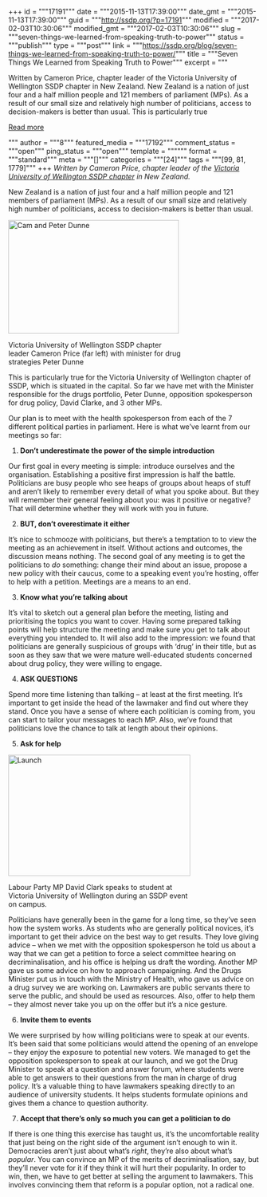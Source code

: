 +++
id = """17191"""
date = """2015-11-13T17:39:00"""
date_gmt = """2015-11-13T17:39:00"""
guid = """http://ssdp.org/?p=17191"""
modified = """2017-02-03T10:30:06"""
modified_gmt = """2017-02-03T10:30:06"""
slug = """seven-things-we-learned-from-speaking-truth-to-power"""
status = """publish"""
type = """post"""
link = """https://ssdp.org/blog/seven-things-we-learned-from-speaking-truth-to-power/"""
title = """Seven Things We Learned from Speaking Truth to Power"""
excerpt = """<p>Written by Cameron Price, chapter leader of the Victoria University of Wellington SSDP chapter in New Zealand. New Zealand is a nation of just four and a half million people and 121 members of parliament (MPs). As a result of our small size and relatively high number of politicians, access to decision-makers is better than usual. This is particularly true</p>
<div class="h10"></div>
<p><a class="more-link2 flat" href="https://ssdp.org/blog/seven-things-we-learned-from-speaking-truth-to-power/">Read more</a></p>
"""
author = """8"""
featured_media = """17192"""
comment_status = """open"""
ping_status = """open"""
template = """"""
format = """standard"""
meta = """[]"""
categories = """[24]"""
tags = """[99, 81, 1779]"""
+++
<span style="font-weight: 400;"><em>Written by Cameron Price, chapter leader of the <a href="http://ssdp.org/chapters/international/new-zealand/victoria-university-of-wellington/" target="_blank">Victoria University of Wellington SSDP chapter</a> in New Zealand.</em></span>

New Zealand is a nation of just four and a half million people and 121 members of parliament (MPs). As a result of our small size and relatively high number of politicians, access to decision-makers is better than usual.

<div id="attachment_17192" style="width: 352px" class="wp-caption alignright"><img class="wp-image-17192" src="http://ssdp.org/assets/Cam-and-Peter-Dunne-300x200.jpg" alt="Cam and Peter Dunne" width="342" height="228" /><p class="wp-caption-text">Victoria University of Wellington SSDP chapter leader Cameron Price (far left) with minister for drug strategies Peter Dunne</p></div>

<span style="font-weight: 400;">This is particularly true for the Victoria University of Wellington chapter of SSDP, which is situated in the capital. So far we have met with the Minister responsible for the drugs portfolio, Peter Dunne, opposition spokesperson for drug policy, David Clarke, and 3 other MPs. </span>

<span style="font-weight: 400;">Our plan is to meet with the health spokesperson from each of the 7 different political parties in parliament. Here is what we’ve learnt from our meetings so far:</span>
<ol>
	<li><strong> Don’t underestimate the power of the simple introduction</strong></li>
</ol>
<span style="font-weight: 400;">Our first goal in every meeting is simple: introduce ourselves and the organisation. Establishing a positive first impression is half the battle. Politicians are busy people who see heaps of groups about heaps of stuff and aren’t likely to remember every detail of what you spoke about. But they will remember their general feeling about you: was it positive or negative? That will determine whether they will work with you in future.</span>
<ol start="2">
	<li><strong> BUT, don’t overestimate it either
</strong></li>
</ol>
<span style="font-weight: 400;">It’s nice to schmooze with politicians, but there’s a temptation to to view the meeting as an achievement in itself. Without actions and outcomes, the discussion means nothing. The second goal of any meeting is to get the politicians to </span><i><span style="font-weight: 400;">do</span></i><span style="font-weight: 400;"> something: change their mind about an issue, propose a new policy with their caucus, come to a speaking event you’re hosting, offer to help with a petition. Meetings are a means to an end.</span>
<ol start="3">
	<li><strong>Know what you’re talking about</strong></li>
</ol>
<span style="font-weight: 400;">It’s vital to sketch out a general plan before the meeting, listing and prioritising the topics you want to cover. Having some prepared talking points will help structure the meeting and make sure you get to talk about everything you intended to. It will also add to the impression: we found that politicians are generally suspicious of groups with ‘drug’ in their title, but as soon as they saw that we were mature well-educated students concerned about drug policy, they were willing to engage.</span>
<ol start="4">
	<li><strong> ASK QUESTIONS</strong></li>
</ol>
<span style="font-weight: 400;">Spend more time listening than talking &#8211; at least at the first meeting. It’s important to get inside the head of the lawmaker and find out where they stand. Once you have a sense of where each politician is coming from, you can start to tailor your messages to each MP. Also, we’ve found that politicians love the chance to talk at length about their opinions.</span>
<ol start="5">
	<li><strong> Ask for help</strong></li>
</ol>
<div id="attachment_17193" style="width: 375px" class="wp-caption alignright"><img class="wp-image-17193" src="http://ssdp.org/assets/Launch-300x200.jpg" alt="Launch" width="365" height="243" /><p class="wp-caption-text">Labour Party MP David Clark speaks to student at Victoria University of Wellington during an SSDP event on campus.</p></div>

<span style="font-weight: 400;">Politicians have generally been in the game for a long time, so they’ve seen how the system works. As students who are generally political novices, it’s important to get their advice on the best way to get results. They love giving advice &#8211; when we met with the opposition spokesperson he told us about a way that we can get a petition to force a select committee hearing on decriminalisation, and his office is helping us draft the wording. Another MP gave us some advice on how to approach campaigning. And the Drugs Minister put us in touch with the Ministry of Health, who gave us advice on a drug survey we are working on. Lawmakers are public servants there to serve the public, and should be used as resources. Also, offer to help them &#8211; they almost never take you up on the offer but it’s a nice gesture.</span>
<ol start="6">
	<li><strong> Invite them to events</strong></li>
</ol>
<span style="font-weight: 400;">We were surprised by how willing politicians were to speak at our events. It’s been said that some politicians would attend the opening of an envelope &#8211; they enjoy the exposure to potential new voters. We managed to get the opposition spokesperson to speak at our launch, and we got the Drug Minister to speak at a question and answer forum, where students were able to get answers to their questions from the man in charge of drug policy. It’s a valuable thing to have lawmakers speaking directly to an audience of university students. It helps students formulate opinions and gives them a chance to question authority. </span>
<ol start="7">
	<li><strong> Accept that there’s only so much you can get a politician to do</strong></li>
</ol>
<span style="font-weight: 400;">If there is one thing this exercise has taught us, it’s the uncomfortable reality that just being on the right side of the argument isn’t enough to win it. Democracies aren’t just about what’s </span><i><span style="font-weight: 400;">right</span></i><span style="font-weight: 400;">, they’re also about what’s </span><i><span style="font-weight: 400;">popular</span></i><span style="font-weight: 400;">. You can convince an MP of the merits of decriminalisation, say, but they’ll never vote for it if they think it will hurt their popularity. In order to win, then, we have to get better at selling the argument to lawmakers. This involves convincing them that reform is a popular option, not a radical one.</span>
